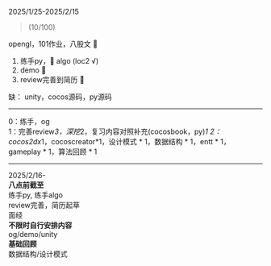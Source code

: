 2025/1/25-2025/2/15  
> (10/100)

opengl，101作业，八股文  🚫  

1. 练手py，🚫 algo  (loc2 √)  
2. demo  🚫  
3. review完善到简历  🚫  

缺：
unity，cocos源码，py源码

---  
0：练手，og  
1：完善review*3，深挖*2，复习内容对照补充(cocosbook，py)*1
2：cocos2dx*1，cocoscreator*1，设计模式 * 1，数据结构 * 1，entt * 1， gameplay * 1，算法回顾 * 1

---
2025/2/16-  
**八点前截至**  
练手py, 练手algo  
review完善，简历起草  
面经  
**不限时自行安排内容**  
og/demo/unity  
**基础回顾**  
数据结构/设计模式

